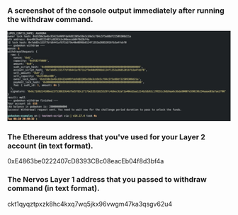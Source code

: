 
### A screenshot of the console output immediately after running the withdraw command.

<img src='ss.png'/>

### The Ethereum address that you've used for your Layer 2 account (in text format).

0xE4863be0222407cD8393CBc08eacEb04f8d3bf4a

### The Nervos Layer 1 address that you passed to withdraw command (in text format).

ckt1qyqztpxzk8hc4kxq7wq5jkx96vwgm47ka3qsgv62u4

